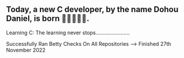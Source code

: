 ## Today, a new C developer, by the name Dohou Daniel, is born 👨‍💻😁🌹💖.
Learning C: The learning never stops.......................



Successfully Ran Betty Checks On All Repositories --> Finished 27th November 2022
